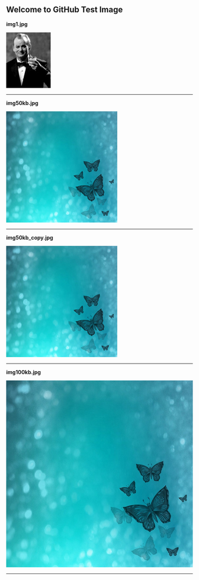 ## Welcome to GitHub Test Image

**img1.jpg**

![img1.jpg](/img1.jpg)

---


**img50kb.jpg**

![img50kb.jpg](/img50kb.jpg)

---


**img50kb_copy.jpg**

![img50kb_copy.jpg](/img50kb_copy.jpg)

---


**img100kb.jpg**

![img100kb.jpg](/img100kb.jpg)

---
